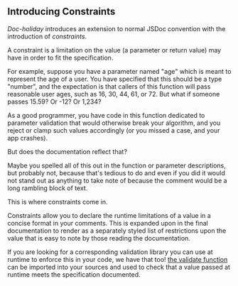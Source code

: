 
## Introducing Constraints

_Doc-holiday_ introduces an extension to normal JSDoc convention with the 
introduction of _constraints_.

A constraint is a limitation on the value (a parameter or return value)
may have in order to fit the specification.

For example, suppose you have a parameter named "age" which is meant to 
represent the age of a user. You have specified that this should be a type
"number", and the expectation is that callers of this function will
pass reasonable user ages, such as 16, 30, 44, 61, or 72.  But what if someone
passes 15.59? Or -12? Or 1,234? 

As a good programmer, you have code in this function dedicated to parameter validation
that would otherwise break your algorithm, and you reject or clamp such
values accordingly (or you missed a case, and your app crashes).  

But does the documentation reflect that?  

Maybe you spelled all of this out in the function or parameter descriptions, but
probably not, because that's tedious to do and even if you did it would not stand out
as anything to take note of because the comment would be a long rambling block of text.

This is where constraints come in.  

Constraints allow you to declare the runtime limitations of a value
in a concise format in your comments.  This is expanded upon in the final
documentation to render as a separately styled list of restrictions upon the value that is easy to note by those
reading the documentation.

If you are looking for a corresponding validation library you can use at runtime to enforce this in your code, we have
that too! [the validate function](TypeCheck#validate) can be imported into your sources and used to check that a value passed at 
runtime meets the specification documented.

